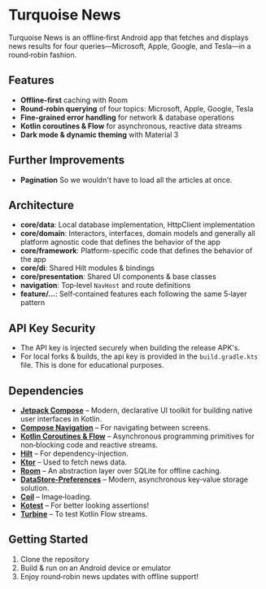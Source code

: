 # Turquoise News

Turquoise News is an offline‑first Android app that fetches and displays news results for four queries—Microsoft, Apple, Google, and Tesla—in a round‑robin fashion.

## Features

- **Offline‑first** caching with Room  
- **Round‑robin querying** of four topics: Microsoft, Apple, Google, Tesla  
- **Fine‑grained error handling** for network & database operations  
- **Kotlin coroutines & Flow** for asynchronous, reactive data streams  
- **Dark mode & dynamic theming** with Material 3

## Further Improvements

- **Pagination** So we wouldn't have to load all the articles at once.

## Architecture

- **core/data**: Local database implementation, HttpClient implementation  
- **core/domain**: Interactors, interfaces, domain models and generally all platform agnostic code that defines the behavior of the app  
- **core/framework**: Platform-specific code that defines the behavior of the app  
- **core/di**: Shared Hilt modules & bindings  
- **core/presentation**: Shared UI components & base classes  
- **navigation**: Top‑level `NavHost` and route definitions  
- **feature/…**: Self‑contained features each following the same 5‑layer pattern

## API Key Security

- The API key is injected securely when building the release APK's.  
- For local forks & builds, the api key is provided in the `build.gradle.kts` file. This is done for educational purposes.

## Dependencies

- [**Jetpack Compose**](https://developer.android.com/jetpack/compose) – Modern, declarative UI toolkit for building native user interfaces in Kotlin.  
- [**Compose Navigation**](https://developer.android.com/jetpack/compose/navigation) – For navigating between screens.  
- [**Kotlin Coroutines & Flow**](https://kotlinlang.org/docs/coroutines-overview.html) – Asynchronous programming primitives for non‑blocking code and reactive streams.  
- [**Hilt**](https://dagger.dev/hilt/) – For dependency-injection.  
- [**Ktor**](https://ktor.io/) – Used to fetch news data.  
- [**Room**](https://developer.android.com/jetpack/androidx/releases/room) – An abstraction layer over SQLite for offline caching.  
- [**DataStore-Preferences**](https://developer.android.com/topic/libraries/architecture/datastore) – Modern, asynchronous key‑value storage solution.  
- [**Coil**](https://coil-kt.github.io/coil/) – Image‑loading.  
- [**Kotest**](https://kotest.io/) – For better looking assertions!  
- [**Turbine**](https://github.com/cashapp/turbine) – To test Kotlin Flow streams.


## Getting Started

1. Clone the repository  
2. Build & run on an Android device or emulator  
3. Enjoy round‑robin news updates with offline support!
